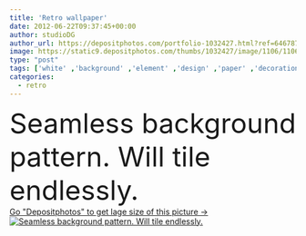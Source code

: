 ```yaml
---
title: 'Retro wallpaper'
date: 2012-06-22T09:37:45+00:00
author: studioDG
author_url: https://depositphotos.com/portfolio-1032427.html?ref=64678756
image: https://static9.depositphotos.com/thumbs/1032427/image/1106/11069153/api_thumb_450.jpg?forcejpeg=true
type: "post"
tags: ['white' ,'background' ,'element' ,'design' ,'paper' ,'decoration' ,'sign' ,'art' ,'texture' ,'cardboard' ,'pattern' ,'black' ,'silhouette' ,'antique' ,'border' ,'grunge' ,'grungy' ,'old' ,'retro' ,'vintage' ,'banner' ,'seamless' ,'ornament' ,'modern' ,'symbol' ,'backdrop' ,'creative' ,'concept' ,'icon' ,'wall' ,'newspaper' ,'news' ,'mark' ,'text' ,'fingers' ,'tile' ,'letter' ,'aged' ,'wallpaper' ,'artistic' ,'dirty' ,'ancient' ,'print' ,'advertising' ,'media' ,'Graffiti' ,'mess' ,'poster' ,'word' ,'type' ]
categories: 
  - retro
---
```

<div aling="center">
            <font size="60"> Seamless background pattern. Will tile endlessly.</font>   
</div>
<div>
    <a href='https://static9.depositphotos.com/thumbs/1032427/image/1106/11069153/api_thumb_450.jpg?forcejpeg=true?ref=64678756' target=_blank > Go "Depositphotos" to get lage size of this picture ->
        <img href='https://static9.depositphotos.com/thumbs/1032427/image/1106/11069153/api_thumb_450.jpg?forcejpeg=true?ref=64678756' src='https://static9.depositphotos.com/1032427/1106/i/950/depositphotos_11069153-stock-photo-retro-wallpaper.jpg?forcejpeg=true' alt='Seamless background pattern. Will tile endlessly.' >
    </a>
</div>

